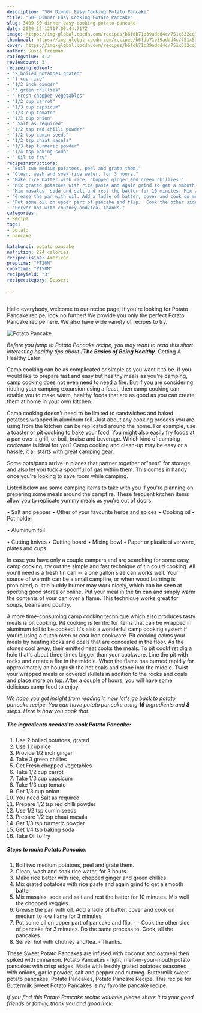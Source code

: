 ```yaml
---
description: "50+ Dinner Easy Cooking Potato Pancake"
title: "50+ Dinner Easy Cooking Potato Pancake"
slug: 3409-50-dinner-easy-cooking-potato-pancake
date: 2020-12-12T17:00:44.717Z
image: https://img-global.cpcdn.com/recipes/b6fdb71b39addd4c/751x532cq70/potato-pancake-recipe-main-photo.jpg
thumbnail: https://img-global.cpcdn.com/recipes/b6fdb71b39addd4c/751x532cq70/potato-pancake-recipe-main-photo.jpg
cover: https://img-global.cpcdn.com/recipes/b6fdb71b39addd4c/751x532cq70/potato-pancake-recipe-main-photo.jpg
author: Susie Freeman
ratingvalue: 4.2
reviewcount: 3
recipeingredient:
- "2 boiled potatoes grated"
- "1 cup rice"
- "1/2 inch ginger"
- "3 green chillies"
- " Fresh chopped vegetables"
- "1/2 cup carrot"
- "1/3 cup capsicum"
- "1/3 cup tomato"
- "1/3 cup onion"
- " Salt as required"
- "1/2 tsp red chilli powder"
- "1/2 tsp cumin seeds"
- "1/2 tsp chaat masala"
- "1/3 tsp turmeric powder"
- "1/4 tsp baking soda"
- " Oil to fry"
recipeinstructions:
- "Boil two medium potatoes, peel and grate them."
- "Clean, wash and soak rice water, for 3 hours."
- "Make rice batter with rice, chopped ginger and green chillies."
- "Mix grated potatoes with rice paste and again grind to get a smooth batter."
- "Mix masalas, soda and salt and rest the batter for 10 minutes. Mix well the chopped veggies."
- "Grease the pan with oil. Add a ladle of batter, cover and cook on medium to low flame for 3 minutes."
- "Put some oil on upper part of pancake and flip.  Cook the other side of pancake for 3 minutes. Do the same process to. Cook, all the pancakes."
- "Server hot with chutney and/tea. Thanks."
categories:
- Recipe
tags:
- potato
- pancake

katakunci: potato pancake 
nutrition: 224 calories
recipecuisine: American
preptime: "PT20M"
cooktime: "PT50M"
recipeyield: "3"
recipecategory: Dessert

---
```

<br>
Hello everybody, welcome to our recipe page, if you're looking for Potato Pancake recipe, look no further! We provide you only the perfect Potato Pancake recipe here. We also have wide variety of recipes to try.
<br>


![Potato Pancake](https://img-global.cpcdn.com/recipes/b6fdb71b39addd4c/751x532cq70/potato-pancake-recipe-main-photo.jpg)

<i>Before you jump to Potato Pancake recipe, you may want to read this short interesting healthy tips about {<strong>The Basics of Being Healthy</strong>.</i>
Getting A Healthy Eater

    
Camp cooking can be as complicated or simple as you want it to be. If you would like to prepare fast and easy but healthy meals as you're camping, camp cooking does not even need to need a fire. But if you are considering ridding your camping excursion using a feast, then camp cooking can enable you to make warm, healthy foods that are as good as you can create them at home in your own kitchen.

Camp cooking doesn't need to be limited to sandwiches and baked potatoes wrapped in aluminum foil.  Just about any cooking process you are using from the kitchen can be replicated around the home. For example, use a toaster or pit cooking to bake your food. You might also easily fry foods at a pan over a grill, or boil, braise and beverage. Which kind of camping cookware is ideal for you? Camp cooking and clean-up may be easy or a hassle, it all starts with great camping gear.

Some pots/pans arrive in places that partner together or"nest" for storage and also let you tuck a spoonful of gas within them. This comes in handy once you're looking to save room while camping.

Listed below are some camping items to take with you if you're planning on preparing some meals around the campfire. These frequent kitchen items allow you to replicate yummy meals as you're out of doors.

• Salt and pepper
• Other of your favourite herbs and spices
• Cooking oil
• Pot holder

• Aluminum foil

• Cutting knives
• Cutting board
• Mixing bowl
• Paper or plastic silverware, plates and cups

In case you have only a couple campers and are searching for some easy camp cooking, try out the simple and fast technique of tin could cooking. All you'll need is a fresh tin can -- a one gallon size can works well. Your source of warmth can be a small campfire, or when wood burning is prohibited, a little buddy burner may work nicely, which can be seen at sporting good stores or online. Put your meal in the tin can and simply warm the contents of your can over a flame.  This technique works great for soups, beans and poultry.

A more time-consuming camp cooking technique which also produces tasty meals is pit cooking. Pit cooking is terrific for items that can be wrapped in aluminum foil to be cooked.  It's also a wonderful camp cooking system if you're using a dutch oven or cast iron cookware. Pit cooking calms your meals by heating rocks and coals that are concealed in the floor. As the stones cool away, their emitted heat cooks the meals. To pit cookfirst dig a hole that's about three times bigger than your cookware. Line the pit with rocks and create a fire in the middle. When the flame has burned rapidly for approximately an hourpush the hot coals and stone into the middle. Twist your wrapped meals or covered skillets in addition to the rocks and coals and place more on top. After a couple of hours, you will have some delicious camp food to enjoy.


<i>We hope you got insight from reading it, now let's go back to potato pancake recipe. You can have potato pancake using <strong>16</strong> ingredients and <strong>8</strong> steps. Here is how you cook that.
</i>

##### The ingredients needed to cook Potato Pancake:

1. Use 2 boiled potatoes, grated
1. Use 1 cup rice
1. Provide 1/2 inch ginger
1. Take 3 green chillies
1. Get  Fresh chopped vegetables
1. Take 1/2 cup carrot
1. Take 1/3 cup capsicum
1. Take 1/3 cup tomato
1. Get 1/3 cup onion
1. You need  Salt as required
1. Prepare 1/2 tsp red chilli powder
1. Use 1/2 tsp cumin seeds
1. Prepare 1/2 tsp chaat masala
1. Get 1/3 tsp turmeric powder
1. Get 1/4 tsp baking soda
1. Take  Oil to fry


##### Steps to make Potato Pancake:

1. Boil two medium potatoes, peel and grate them.
1. Clean, wash and soak rice water, for 3 hours.
1. Make rice batter with rice, chopped ginger and green chillies.
1. Mix grated potatoes with rice paste and again grind to get a smooth batter.
1. Mix masalas, soda and salt and rest the batter for 10 minutes. Mix well the chopped veggies.
1. Grease the pan with oil. Add a ladle of batter, cover and cook on medium to low flame for 3 minutes.
1. Put some oil on upper part of pancake and flip. -  - Cook the other side of pancake for 3 minutes. Do the same process to. Cook, all the pancakes.
1. Server hot with chutney and/tea. - Thanks.


These Sweet Potato Pancakes are infused with coconut and oatmeal then spiked with cinnamon. Potato Pancakes - light, melt-in-your-mouth potato pancakes with crisp edges. Made with freshly grated potatoes seasoned with onions, garlic powder, salt and pepper and nutmeg. Buttermilk sweet potato pancakes, Potato Pancakes, Potato Pancake Recipe. This recipe for Buttermilk Sweet Potato Pancakes is my favorite pancake recipe. 

<i>If you find this Potato Pancake recipe valuable please share it to your good friends or family, thank you and good luck.</i>
